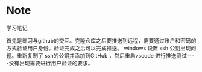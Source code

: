 # Note
学习笔记

首先是练习与github的交互。克隆仓库之后要推送到远程，需要通过账户和密码的方式验证用户身份。验证完成之后可以完成推送。
windows 设置 ssh 公钥出现问题。重新复制了 ssh的公钥并添加到GitHub ，然后重启vscode 进行推送测试----没有出现需要进行用户验证的要求。